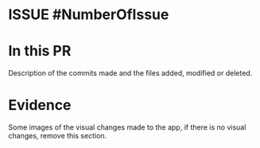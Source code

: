 # ISSUE #NumberOfIssue

# In this PR
Description of the commits made and the files added, modified or deleted.

# Evidence
Some images of the visual changes made to the app, if there is no visual changes, remove this section.
